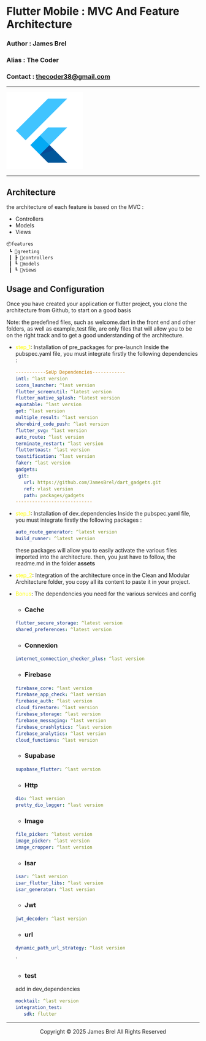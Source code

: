 # Flutter Mobile : MVC And Feature Architecture

### Author : James Brel

### Alias : The Coder

### Contact : thecoder38@gmail.com
---

<img src="img/flutter.png" alt="logo" width="200" height="200">

---
## Architecture 
   the architecture of each feature is based on the MVC :
   - Controllers
   - Models
   - Views

```
📦features
 ┗ 📂greeting
 ┃ ┣ 📂controllers
 ┃ ┗ 📂models
 ┃ ┗ 📂views
```

## Usage and Configuration

Once you have created your application or flutter project, you clone the architecture from Github, to start on a good basis

Note: 
the predefined files, such as welcome.dart in the front end and other folders, as well as example_test file, are only files that will allow you to be on the right track and to get a good understanding of the architecture.

 - <span style="color:yellow">step_1</span>: Installation of pre_packages for pre-launch
    Inside the pubspec.yaml file, you must integrate firstly the following dependencies : 

   ```yaml
   -----------SeUp Dependencies------------
   intl: ^last version
   icons_launcher: ^last version
   flutter_screenutil: ^latest version
   flutter_native_splash: ^latest version
   equatable: ^last version
   get: ^last version
   multiple_result: ^last version
   shorebird_code_push: ^last version
   flutter_svg: ^last version
   auto_route: ^last version
   terminate_restart: ^last version
   fluttertoast: ^last version
   toastification: ^last version
   faker: ^last version
   gadgets:
    git:
      url: https://github.com/JamesBrel/dart_gadgets.git
      ref: vlast version
      path: packages/gadgets
   ----------------------------
   ```
 - <span style="color:yellow">step_1</span>: Installation of dev_dependencies
    Inside the pubspec.yaml file, you must integrate firstly the following packages :

   ```yaml
   auto_route_generator: ^latest version
   build_runner: ^latest version
   ```
    these packages will allow you to easily activate the various files imported into the architecture.
    then, you just have to follow, the readme.md in the folder **assets**

- <span style="color:yellow">step_2</span>: Integration of the architecture
   once in the Clean and Modular Architecture folder, you copy all its content to paste it in your project.

- <span style="color:yellow">Bonus</span>: The dependencies you need for the various services and config

   - ### Cache
   ```yaml
   flutter_secure_storage: ^latest version
   shared_preferences: ^latest version
   ```
   - ### Connexion
   ```yaml
   internet_connection_checker_plus: ^last version
   ```
   - ### Firebase
   ```yaml
   firebase_core: ^last version
   firebase_app_check: ^last version
   firebase_auth: ^last version
   cloud_firestore: ^last version
   firebase_storage: ^last version
   firebase_messaging: ^last version
   firebase_crashlytics: ^last version
   firebase_analytics: ^last version
   cloud_functions: ^last version
   ```
   - ### Supabase
   ```yaml
   supabase_flutter: ^last version
   ```
   - ### Http
   ```yaml
   dio: ^last version
   pretty_dio_logger: ^last version
   ```
   - ### Image
   ```yaml
   file_picker: ^latest version
   image_picker: ^last version
   image_cropper: ^last version
   ```
   - ### Isar
   ```yaml
   isar: ^last version 
   isar_flutter_libs: ^last version
   isar_generator: ^last version
   ```
   - ### Jwt
   ```yaml
   jwt_decoder: ^last version
   ```
   - ### url
   ```yaml
   dynamic_path_url_strategy: ^last version
   ``` 
   `
   - ### test
   add in dev_dependencies
   ```yaml
   mocktail: ^last version
   integration_test:
      sdk: flutter
   ```
---
<p style="text-align: center"> Copyright &copy; 2025 James Brel All Rights Reserved</p>      